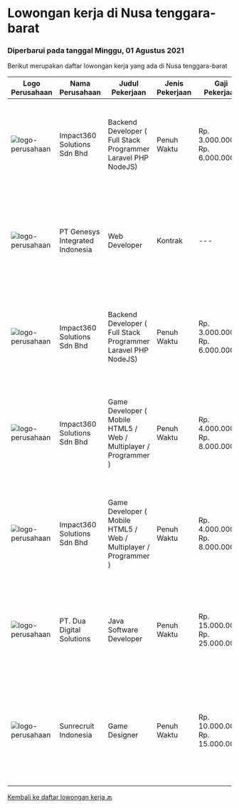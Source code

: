 
  # Lowongan kerja di Nusa tenggara-barat

  ### Diperbarui pada tanggal Minggu, 01 Agustus 2021

  Berikut merupakan daftar lowongan kerja yang ada di Nusa tenggara-barat

  |Logo Perusahaan | Nama Perusahaan | Judul Pekerjaan | Jenis Pekerjaan | Gaji Pekerjaan | Lokasi | Deskripsi | Tanggal diunggah | Pranala |
  | -------------- | --------------- | --------------- | --------- | --------- | -------------- | ------- | ----------- | ----------- |
  |![logo-perusahaan](https://image-service-cdn.seek.com.au/06b729438205195a03d4bcec08ce1ddd5d9c1576/ee4dce1061f3f616224767ad58cb2fc751b8d2dc)|Impact360 Solutions Sdn Bhd|Backend Developer ( Full Stack Programmer Laravel PHP NodeJS)|Penuh Waktu|Rp. 3.000.000-Rp. 6.000.000|Jakarta Raya|We are a game company hiring backend and full stack programmers from all parts of Indonesia (remote work). If you have real experience buildinga)...|Kamis, 29 Juli 2021|https://www.jobstreet.co.id/id/job/backend-developer-full-stack-programmer-laravel-php-nodejs-4613582/origin/my?token=0~8fe63335-a0fb-4855-b10e-cdabf3f4f2d2&sectionRank=1&jobId=jobstreet-my-job-4613582|
|![logo-perusahaan](https://image-service-cdn.seek.com.au/31b1523df6115d42e482e2f14e8bcd6489389a57/ee4dce1061f3f616224767ad58cb2fc751b8d2dc)|PT Genesys Integrated Indonesia|Web Developer|Kontrak|---|Surabaya|We are looking for an Web Developer to create organized and integrated software. The ideal candidate should have experience about programming, possess...|Minggu, 25 Juli 2021|https://www.jobstreet.co.id/id/job/web-developer-3580001?token=0~8fe63335-a0fb-4855-b10e-cdabf3f4f2d2&sectionRank=2&jobId=jobstreet-id-job-3580001|
|![logo-perusahaan](https://image-service-cdn.seek.com.au/06b729438205195a03d4bcec08ce1ddd5d9c1576/ee4dce1061f3f616224767ad58cb2fc751b8d2dc)|Impact360 Solutions Sdn Bhd|Backend Developer ( Full Stack Programmer Laravel PHP NodeJS)|Penuh Waktu|Rp. 3.000.000-Rp. 6.000.000|Jakarta Raya|We are a game company hiring backend and full stack programmers from all parts of Indonesia (remote work). If you have real experience buildinga)...|Minggu, 25 Juli 2021|https://www.jobstreet.co.id/id/job/backend-developer-full-stack-programmer-laravel-php-nodejs-4619436/origin/my?token=0~8fe63335-a0fb-4855-b10e-cdabf3f4f2d2&sectionRank=3&jobId=jobstreet-my-job-4619436|
|![logo-perusahaan](https://image-service-cdn.seek.com.au/06b729438205195a03d4bcec08ce1ddd5d9c1576/ee4dce1061f3f616224767ad58cb2fc751b8d2dc)|Impact360 Solutions Sdn Bhd|Game Developer ( Mobile HTML5 / Web / Multiplayer / Programmer )|Penuh Waktu|Rp. 4.000.000-Rp. 8.000.000|Aceh|We are hiring remote HTML5 game developers from all parts of Indonesia. If you have real experience building HTML5 games or applications, you're...|Kamis, 22 Juli 2021|https://www.jobstreet.co.id/id/job/game-developer-mobile-html5-web-multiplayer-programmer-4618301/origin/my?token=0~8fe63335-a0fb-4855-b10e-cdabf3f4f2d2&sectionRank=4&jobId=jobstreet-my-job-4618301|
|![logo-perusahaan](https://image-service-cdn.seek.com.au/06b729438205195a03d4bcec08ce1ddd5d9c1576/ee4dce1061f3f616224767ad58cb2fc751b8d2dc)|Impact360 Solutions Sdn Bhd|Game Developer ( Mobile HTML5 / Web / Multiplayer / Programmer )|Penuh Waktu|Rp. 4.000.000-Rp. 8.000.000|Aceh|We are hiring remote HTML5 game developers from all parts of Indonesia. If you have real experience building HTML5 games or applications, you're...|Jumat, 16 Juli 2021|https://www.jobstreet.co.id/id/job/game-developer-mobile-html5-web-multiplayer-programmer-4614896/origin/my?token=0~8fe63335-a0fb-4855-b10e-cdabf3f4f2d2&sectionRank=5&jobId=jobstreet-my-job-4614896|
|![logo-perusahaan](https://image-service-cdn.seek.com.au/0638cd50f0312ef2e7a06e1345329bde78c1e918/ee4dce1061f3f616224767ad58cb2fc751b8d2dc)|PT. Dua Digital Solutions|Java Software Developer|Penuh Waktu|Rp. 15.000.000-Rp. 25.000.000|Bali|Product World leading application to process data from connected automobiles like Volkswagen, Volvo, and turn it into insights and digital...|Senin, 19 Juli 2021|https://www.jobstreet.co.id/id/job/java-software-developer-3581308?token=0~8fe63335-a0fb-4855-b10e-cdabf3f4f2d2&sectionRank=6&jobId=jobstreet-id-job-3581308|
|![logo-perusahaan](https://image-service-cdn.seek.com.au/124c5b0dab62b5621d12b2745ae51624edb976ce/ee4dce1061f3f616224767ad58cb2fc751b8d2dc)|Sunrecruit Indonesia|Game Designer|Penuh Waktu|Rp. 10.000.000-Rp. 15.000.000|Jakarta Raya|Kualifikasi: Pendidikan minimal D3/S1 diutamakan lulusan Seni/Design Komunikasi Visual/Multimedia Kreatif atau setara Memiliki pengalaman relevan...|Selasa, 06 Juli 2021|https://www.jobstreet.co.id/id/job/game-designer-3572433?token=0~8fe63335-a0fb-4855-b10e-cdabf3f4f2d2&sectionRank=7&jobId=jobstreet-id-job-3572433|


  [Kembali ke daftar lowongan kerja 🔙](../README.md#daftar-lowongan-kerja)
  